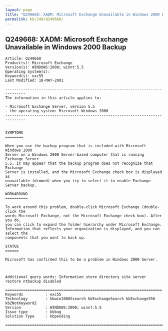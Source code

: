 ```yaml
---
layout: page
title: "Q249668: XADM: Microsoft Exchange Unavailable in Windows 2000 Backup"
permalink: kb/249/Q249668/
---
```


## Q249668: XADM: Microsoft Exchange Unavailable in Windows 2000 Backup

	Article: Q249668
	Product(s): Microsoft Exchange
	Version(s): WINDOWS:2000; winnt:5.5
	Operating System(s): 
	Keyword(s): exc55
	Last Modified: 18-MAY-2001
	
	-------------------------------------------------------------------------------
	The information in this article applies to:
	
	- Microsoft Exchange Server, version 5.5 
	- the operating system: Microsoft Windows 2000 
	-------------------------------------------------------------------------------
	
	
	SYMPTOMS
	========
	
	When you use the backup program that is included with Microsoft Windows 2000
	Server on a Windows 2000 Server-based computer that is running Exchange Server
	5.5, it may appear that the backup program does not recognize that Exchange
	Server is installed, and the Microsoft Exchange check box is displayed as
	unavailable (dimmed) when you try to select it to enable Exchange Server backup.
	
	WORKAROUND
	==========
	
	To work around this problem, double-click Microsoft Exchange (double-click the
	words Microsoft Exchange, not the Microsoft Exchange check box). After you do,
	you can click to expand the folder hierarchy under Microsoft Exchange.
	Information that reflects your organization is displayed, and you can select the
	components that you want to back up.
	
	STATUS
	======
	
	Microsoft has confirmed this to be a problem in Windows 2000 Server.
	
	
	
	Additional query words: Information store directory site server restore ntbackup disabled
	
	======================================================================
	Keywords          : exc55 
	Technology        : kbwin2000Ssearch kbExchangeSearch kbExchange550 kbZNotKeyword2
	Version           : WINDOWS:2000; winnt:5.5
	Issue type        : kbbug
	Solution Type     : kbpending
	
	=============================================================================
	
